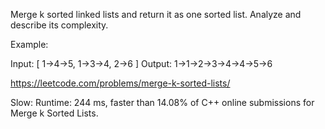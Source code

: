 Merge k sorted linked lists and return it as one sorted list. Analyze and describe its complexity.

Example:

Input:
[
  1->4->5,
  1->3->4,
  2->6
]
Output: 1->1->2->3->4->4->5->6

https://leetcode.com/problems/merge-k-sorted-lists/

Slow: Runtime: 244 ms, faster than 14.08% of C++ online submissions for Merge k Sorted Lists.
